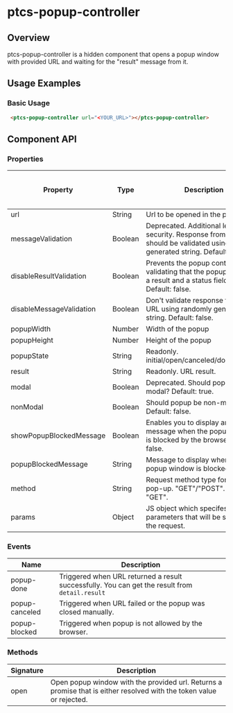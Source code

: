 # ptcs-popup-controller

## Overview

ptcs-popup-controller is a hidden component that opens a popup window with provided URL and waiting for the "result" message from it.


## Usage Examples

### Basic Usage

~~~html
 <ptcs-popup-controller url="<YOUR_URL>"></ptcs-popup-controller>
~~~

## Component API

### Properties
| Property | Type | Description | Triggers a changed event? |
|----------|------|-------------|---------------------------|
|url |String|Url to be opened in the popup|No|
|messageValidation |Boolean|Deprecated. Additional level of security. Response from the URL should be validated using randomly generated string. Default: true.|No|
|disableResultValidation |Boolean|Prevents the popup controller from validating that the popup result has a result and a status field format. Default: false.|No|
|disableMessageValidation |Boolean|Don't validate response from the URL using randomly generated string. Default: false.|No|
|popupWidth |Number|Width of the popup|No|
|popupHeight |Number|Height of the popup|No|
|popupState |String|Readonly. initial/open/canceled/done/blocked|No|
|result |String|Readonly. URL result.|No|
|modal |Boolean|Deprecated. Should popup be modal? Default: true.|No|
|nonModal |Boolean|Should popup be non-modal? Default: false.|No|
|showPopupBlockedMessage |Boolean|Enables you to display an alert message when the popup window is blocked by the browser? Default: false.|No|
|popupBlockedMessage |String|Message to display when the popup window is blocked|No|
|method |String|Request method type for opening pop-up. "GET"/"POST". Default: "GET".|No|
|params |Object|JS object which specifes the parameters that will be sent with the request.|No|

### Events

| Name | Description |
|------|-------------|
|popup-done| Triggered when URL returned a result successfully. You can get the result from ```detail.result``` |
|popup-canceled| Triggered when URL failed or the popup was closed manually. |
|popup-blocked| Triggered when popup is not allowed by the browser. |


### Methods

| Signature | Description |
|-----------|-------------|
| open | Open popup window with the provided url. Returns a promise that is either resolved with the token value or rejected. |
